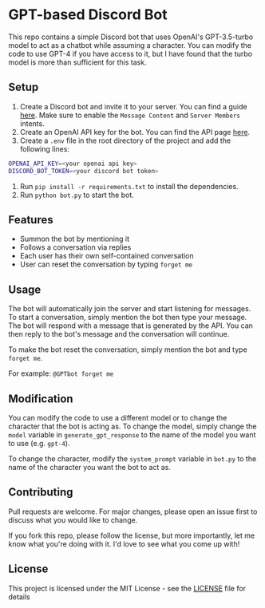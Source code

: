 # GPT-based Discord Bot

This repo contains a simple Discord bot that uses OpenAI's GPT-3.5-turbo model to act as a chatbot while assuming a character.
You can modify the code to use GPT-4 if you have access to it, but I have found that the turbo model is more than sufficient for this task.

## Setup

1. Create a Discord bot and invite it to your server. You can find a guide [here](https://discordpy.readthedocs.io/en/latest/discord.html). Make sure to enable the `Message Content` and `Server Members` intents.
2. Create an OpenAI API key for the bot. You can find the API page [here](https://platform.openai.com/account/api-keys).
3. Create a `.env` file in the root directory of the project and add the following lines:

```bash
OPENAI_API_KEY=<your openai api key>
DISCORD_BOT_TOKEN=<your discord bot token>
```

1. Run `pip install -r requirements.txt` to install the dependencies.
2. Run `python bot.py` to start the bot.

## Features

- Summon the bot by mentioning it
- Follows a conversation via replies
- Each user has their own self-contained conversation
- User can reset the conversation by typing `forget me`

## Usage

The bot will automatically join the server and start listening for messages. To start a conversation, simply mention the bot then type your message. The bot will respond with a message that is generated by the API. You can then reply to the bot's message and the conversation will continue.

To make the bot reset the conversation, simply mention the bot and type `forget me`.

For example: `@GPTbot forget me`

## Modification

You can modify the code to use a different model or to change the character that the bot is acting as. To change the model, simply change the `model` variable in `generate_gpt_response` to the name of the model you want to use (e.g. `gpt-4`).

To change the character, modify the `system_prompt` variable in `bot.py` to the name of the character you want the bot to act as.

## Contributing

Pull requests are welcome. For major changes, please open an issue first to discuss what you would like to change.

If you fork this repo, please follow the license, but more importantly, let me know what you're doing with it. I'd love to see what you come up with!

## License

This project is licensed under the MIT License - see the [LICENSE](LICENSE) file for details
